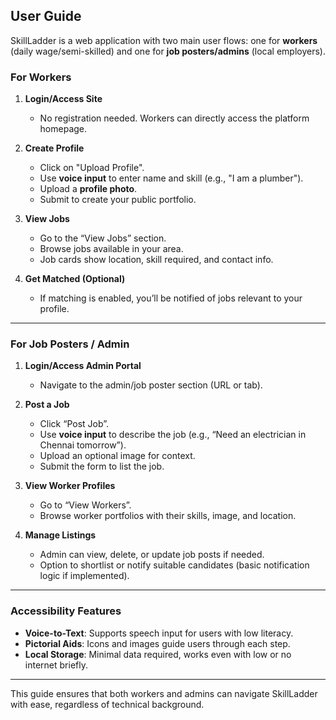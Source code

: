 ## User Guide

SkillLadder is a web application with two main user flows: one for **workers** (daily wage/semi-skilled) and one for **job posters/admins** (local employers).

### For Workers

1. **Login/Access Site**
   - No registration needed. Workers can directly access the platform homepage.

2. **Create Profile**
   - Click on "Upload Profile".
   - Use **voice input** to enter name and skill (e.g., "I am a plumber").
   - Upload a **profile photo**.
   - Submit to create your public portfolio.

3. **View Jobs**
   - Go to the “View Jobs” section.
   - Browse jobs available in your area.
   - Job cards show location, skill required, and contact info.

4. **Get Matched (Optional)**
   - If matching is enabled, you’ll be notified of jobs relevant to your profile.

---

### For Job Posters / Admin

1. **Login/Access Admin Portal**
   - Navigate to the admin/job poster section (URL or tab).

2. **Post a Job**
   - Click “Post Job”.
   - Use **voice input** to describe the job (e.g., “Need an electrician in Chennai tomorrow”).
   - Upload an optional image for context.
   - Submit the form to list the job.

3. **View Worker Profiles**
   - Go to “View Workers”.
   - Browse worker portfolios with their skills, image, and location.

4. **Manage Listings**
   - Admin can view, delete, or update job posts if needed.
   - Option to shortlist or notify suitable candidates (basic notification logic if implemented).

---

### Accessibility Features

- **Voice-to-Text**: Supports speech input for users with low literacy.
- **Pictorial Aids**: Icons and images guide users through each step.
- **Local Storage**: Minimal data required, works even with low or no internet briefly.

---

This guide ensures that both workers and admins can navigate SkillLadder with ease, regardless of technical background.
